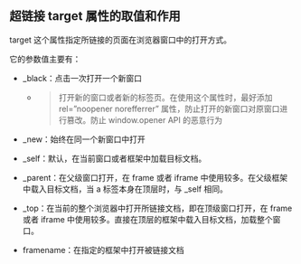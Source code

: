 ## 超链接 target 属性的取值和作用

target 这个属性指定所链接的页面在浏览器窗口中的打开方式。

 它的参数值主要有：

- _black：点击一次打开一个新窗口

  - > 打开新的窗口或者新的标签页。在使用这个属性时，最好添加 rel=”noopener norefferrer” 属性，防止打开的新窗口对原窗口进行篡改。防止 window.opener API 的恶意行为

- _new：始终在同一个新窗口中打开

- _self：默认，在当前窗口或者框架中加载目标文档。

- _parent：在父级窗口打开，在 frame 或者 iframe 中使用较多。在父级框架中载入目标文档，当 a 标签本身在顶层时，与 _self 相同。

- _top：在当前的整个浏览器中打开所链接文档，即在顶级窗口打开，在 frame 或者 iframe 中使用较多。直接在顶层的框架中载入目标文档，加载整个窗口。

- framename：在指定的框架中打开被链接文档